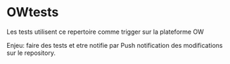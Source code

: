 # OWtests
Les tests utilisent ce repertoire comme trigger sur la plateforme OW

Enjeu: faire des tests et etre notifie par Push notification des modifications sur le repository.    
